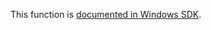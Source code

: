 This function is [documented in Windows SDK](https://learn.microsoft.com/en-us/windows/win32/devnotes/rtlisnameinexpression).
